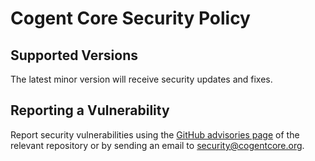 # Cogent Core Security Policy

## Supported Versions

The latest minor version will receive security updates and fixes.

## Reporting a Vulnerability

Report security vulnerabilities using the [GitHub advisories page](https://github.com/cogentcore/core/security/advisories) of the relevant repository or by sending an email to security@cogentcore.org.
